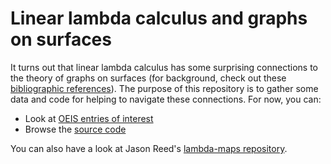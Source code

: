 # Linear lambda calculus and graphs on surfaces

It turns out that linear lambda calculus has some surprising
connections to the theory of graphs on surfaces (for background, check
out these [bibliographic references](doc/refs.md)).  The purpose of
this repository is to gather some data and code for helping to
navigate these connections.  For now, you can:

* Look at [OEIS entries of interest](doc/oeis.md)
* Browse the [source code](src/)

You can also have a look at Jason Reed's [lambda-maps repository](https://github.com/jcreedcmu/lambda-maps).

